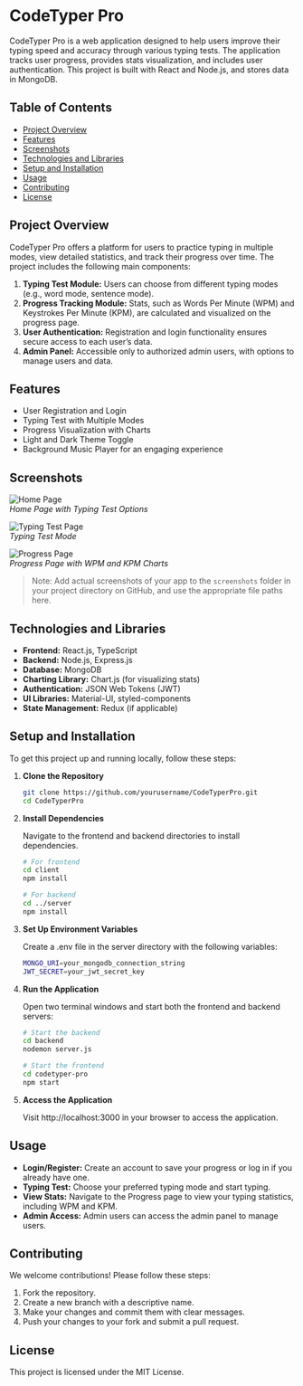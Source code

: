 # CodeTyper Pro

CodeTyper Pro is a web application designed to help users improve their typing speed and accuracy through various typing tests. The application tracks user progress, provides stats visualization, and includes user authentication. This project is built with React and Node.js, and stores data in MongoDB.

## Table of Contents

- [Project Overview](#project-overview)
- [Features](#features)
- [Screenshots](#screenshots)
- [Technologies and Libraries](#technologies-and-libraries)
- [Setup and Installation](#setup-and-installation)
- [Usage](#usage)
- [Contributing](#contributing)
- [License](#license)

## Project Overview

CodeTyper Pro offers a platform for users to practice typing in multiple modes, view detailed statistics, and track their progress over time. The project includes the following main components:
1. **Typing Test Module:** Users can choose from different typing modes (e.g., word mode, sentence mode).
2. **Progress Tracking Module:** Stats, such as Words Per Minute (WPM) and Keystrokes Per Minute (KPM), are calculated and visualized on the progress page.
3. **User Authentication:** Registration and login functionality ensures secure access to each user’s data.
4. **Admin Panel:** Accessible only to authorized admin users, with options to manage users and data.

## Features

- User Registration and Login
- Typing Test with Multiple Modes
- Progress Visualization with Charts
- Light and Dark Theme Toggle
- Background Music Player for an engaging experience

## Screenshots

![Home Page](./screenshots/home_page.png)  
*Home Page with Typing Test Options*

![Typing Test Page](./screenshots/typing_test_page.png)  
*Typing Test Mode*

![Progress Page](./screenshots/progress_page.png)  
*Progress Page with WPM and KPM Charts*

> Note: Add actual screenshots of your app to the `screenshots` folder in your project directory on GitHub, and use the appropriate file paths here.

## Technologies and Libraries

- **Frontend:** React.js, TypeScript
- **Backend:** Node.js, Express.js
- **Database:** MongoDB
- **Charting Library:** Chart.js (for visualizing stats)
- **Authentication:** JSON Web Tokens (JWT)
- **UI Libraries:** Material-UI, styled-components
- **State Management:** Redux (if applicable)

## Setup and Installation

To get this project up and running locally, follow these steps:

1. **Clone the Repository**
   ```bash
   git clone https://github.com/yourusername/CodeTyperPro.git
   cd CodeTyperPro
2. **Install Dependencies**
   
    Navigate to the frontend and backend directories to install dependencies.
      ```bash
      # For frontend
      cd client
      npm install
      
      # For backend
      cd ../server
      npm install
3. **Set Up Environment Variables**
   
    Create a .env file in the server directory with the following variables:
     ```bash
     MONGO_URI=your_mongodb_connection_string
     JWT_SECRET=your_jwt_secret_key
4. **Run the Application**
   
    Open two terminal windows and start both the frontend and backend servers:
      ```bash
      # Start the backend
      cd backend
      nodemon server.js
      
      # Start the frontend
      cd codetyper-pro
      npm start
5. **Access the Application**
   
    Visit http://localhost:3000 in your browser to access the application.
   
## Usage

- **Login/Register:**  Create an account to save your progress or log in if you already have one.
- **Typing Test:**  Choose your preferred typing mode and start typing.
- **View Stats:**  Navigate to the Progress page to view your typing statistics, including WPM and KPM.
- **Admin Access:**  Admin users can access the admin panel to manage users.  

## Contributing

We welcome contributions! Please follow these steps:

 1. Fork the repository.
 2. Create a new branch with a descriptive name.
 3. Make your changes and commit them with clear messages.
 4. Push your changes to your fork and submit a pull request.

## License

This project is licensed under the MIT License.
